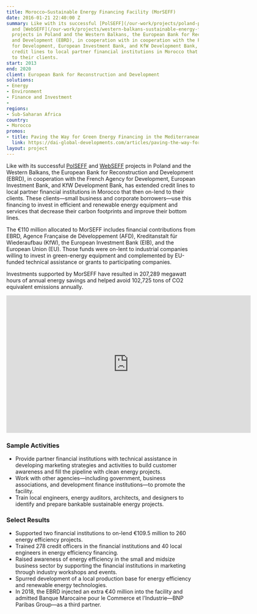 ```yaml
---
title: Morocco—Sustainable Energy Financing Facility (MorSEFF)
date: 2016-01-21 22:40:00 Z
summary: Like with its successful [PolSEFF](/our-work/projects/poland-polish-sustainable-energy-financing-facility-polseff)
  and [WebSEFF](/our-work/projects/western-balkans-sustainable-energy-finance-facility-webseff-i-ii)
  projects in Poland and the Western Balkans, the European Bank for Reconstruction
  and Development (EBRD), in cooperation with in cooperation with the French Agency
  for Development, European Investment Bank, and KfW Development Bank, has extended
  credit lines to local partner financial institutions in Morocco that then on-lend
  to their clients.
start: 2013
end: 2020
client: European Bank for Reconstruction and Development
solutions:
- Energy
- Environment
- Finance and Investment
- 
regions:
- Sub-Saharan Africa
country:
- Morocco
promos:
- title: Paving the Way for Green Energy Financing in the Mediterranean
  link: https://dai-global-developments.com/articles/paving-the-way-for-green-energy-financing-in-the-mediterranean?utm_source=daidotcom
layout: project
---
```


Like with its successful [PolSEFF](/our-work/projects/poland-polish-sustainable-energy-financing-facility-polseff) and [WebSEFF](/our-work/projects/western-balkans-sustainable-energy-finance-facility-webseff-i-ii) projects in Poland and the Western Balkans, the European Bank for Reconstruction and Development (EBRD), in cooperation with the French Agency for Development, European Investment Bank, and KfW Development Bank, has extended credit lines to local partner financial institutions in Morocco that then on-lend to their clients. These clients—small business and corporate borrowers—use this financing to invest in efficient and renewable energy equipment and services that decrease their carbon footprints and improve their bottom lines.

The €110 million allocated to MorSEFF includes financial contributions from EBRD, Agence Française de Développement (AFD), Kreditanstalt für Wiederaufbau (KfW), the European Investment Bank (EIB), and the European Union (EU). Those funds were on-lent to industrial companies willing to invest in green-energy equipment and complemented by EU-funded technical assistance or grants to participating companies.  

Investments supported by MorSEFF have resulted in 207,289 megawatt hours of annual energy savings and helped avoid 102,725 tons of CO2 equivalent emissions annually.

<iframe src="https://player.vimeo.com/video/288153357" width="640" height="360" frameborder="0" allowfullscreen></iframe>

### Sample Activities

* Provide partner financial institutions with technical assistance in developing marketing strategies and activities to build customer awareness and fill the pipeline with clean energy projects.
* Work with other agencies—including government, business associations, and development finance institutions—to promote the facility.
* Train local engineers, energy auditors, architects, and designers to identify and prepare bankable sustainable energy projects.

### Select Results

* Supported two financial institutions to on-lend €109.5 million to 260 energy efficiency projects.
* Trained 278 credit officers in the financial institutions and 40 local engineers in energy efficiency financing.
* Raised awareness of energy efficiency in the small and midsize business sector by supporting the financial institutions in marketing through industry workshops and events.
* Spurred development of a local production base for energy efficiency and renewable energy technologies.
* In 2018, the EBRD injected an extra €40 million into the facility and admitted Banque Marocaine pour le Commerce et l’Industrie—BNP Paribas Group—as a third partner. 